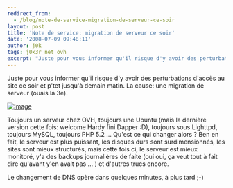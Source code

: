 ```yaml
---
redirect_from:
  - /blog/note-de-service-migration-de-serveur-ce-soir
layout: post
title: 'Note de service: migration de serveur ce soir'
date: '2008-07-09 09:48:11'
author: j0k
tags: j0k3r_net ovh
excerpt: "Juste pour vous informer qu'il risque d'y avoir des perturbations d'accès au site ce soir et p'tet jusqu'à demain matin.   \nLa cause: une migration de serveur (ouais la 3e).   \nToujours un serveur chez OVH, toujours une Ubuntu  …"
---
```


Juste pour vous informer qu'il risque d'y avoir des perturbations d'accès au site ce soir et p'tet jusqu'à demain matin.
La cause: une migration de serveur (ouais la 3e).

 [![image](http://kwout.com/cutout/w/6z/94/x5a_bor.jpg)](http://www.ovh.com/fr/particulier/produits/eg.xml)

Toujours un serveur chez OVH, toujours une Ubuntu (mais la dernière version cette fois: welcome Hardy fini Dapper :D), toujours sous Lighttpd, toujours MySQL, toujours PHP 5.2 ...   Qu'est ce qui changer alors ?   Ben en fait, le serveur est plus puissant, les disques durs sont surdimensionnés, les sites sont mieux structurés, mais cette fois ci, le serveur est mieux monitoré, y'a des backups journalières de faite (oui oui, ça veut tout à fait dire qu'avant y'en avait pas ... ) et d'autres trucs encore.

Le changement de DNS opère dans quelques minutes, à plus tard ;-)
